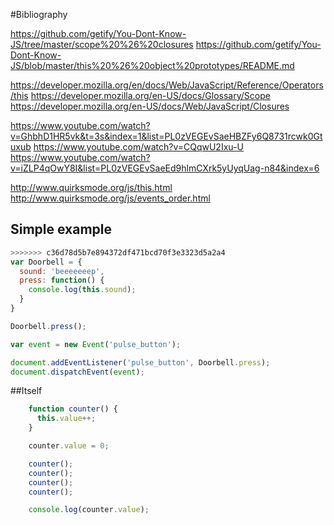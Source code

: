 #Bibliography

https://github.com/getify/You-Dont-Know-JS/tree/master/scope%20%26%20closures
https://github.com/getify/You-Dont-Know-JS/blob/master/this%20%26%20object%20prototypes/README.md

https://developer.mozilla.org/en/docs/Web/JavaScript/Reference/Operators/this
https://developer.mozilla.org/en-US/docs/Glossary/Scope
https://developer.mozilla.org/en-US/docs/Web/JavaScript/Closures

https://www.youtube.com/watch?v=GhbhD1HR5vk&t=3s&index=1&list=PL0zVEGEvSaeHBZFy6Q8731rcwk0Gtuxub
https://www.youtube.com/watch?v=CQqwU2Ixu-U
https://www.youtube.com/watch?v=iZLP4qOwY8I&list=PL0zVEGEvSaeEd9hlmCXrk5yUyqUag-n84&index=6

http://www.quirksmode.org/js/this.html
http://www.quirksmode.org/js/events_order.html

## Simple example


```js
>>>>>>> c36d78d5b7e894372df471bcd70f3e3323d5a2a4
var Doorbell = {
  sound: 'beeeeeeep',
  press: function() {
    console.log(this.sound);
  }
}

Doorbell.press();

var event = new Event('pulse_button');

document.addEventListener('pulse_button', Doorbell.press);
document.dispatchEvent(event);
```

##Itself
```js
	function counter() {
	  this.value++;
	}

	counter.value = 0;

	counter();
	counter();
	counter();
	counter();

	console.log(counter.value);

```

